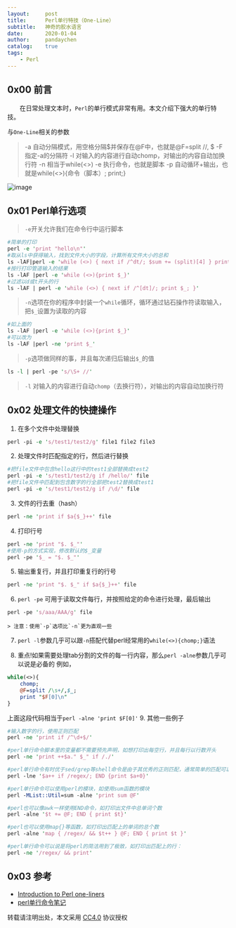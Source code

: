 ```yaml
---
layout:     post
title:      Perl单行特技（One-Line）
subtitle:   神奇的胶水语言
date:       2020-01-04
author:     pandaychen
catalog:    true
tags:
    - Perl
---
```


##  0x00 前言
&emsp;&emsp;在日常处理文本时，`Perl`的单行模式非常有用。本文介绍下强大的单行特技。

与`One-Line`相关的参数
>   -a 自动分隔模式，用空格分隔$并保存在@F中，也就是@F=split //, $
>   -F 指定-a的分隔符
>   -l 对输入的内容进行自动chomp，对输出的内容自动加换行符
>   -n 相当于while(<>)
>   -e 执行命令，也就是脚本
>   -p 自动循环+输出，也就是while(<>){命令（脚本）; print;}

![image](https://s2.ax1x.com/2020/01/17/lzsUsJ.png)

## 0x01	Perl单行选项
> `-e`开关允许我们在命令行中运行脚本

```perl
#简单的打印
perl -e 'print "hello\n"'
#取从ls中获得输入，找到文件大小的字段，计算所有文件大小的总和
ls -lAF|perl -e 'while (<>) { next if /^dt/; $sum += (split)[4] } print "$sum\n"'
#按行打印管道输入的结果
ls -lAF |perl -e 'while (<>){print $_}'
#过滤以d或t开头的行
ls -lAF | perl -e 'while (<>) { next if /^[dt]/; print $_; }'
```

> `-n`选项在你的程序中封装一个`while`循环，循环通过钻石操作符读取输入，把`$_`设置为读取的内容

```perl
#如上面的
ls -lAF |perl -e 'while (<>){print $_}'
#可以改为
ls -lAF |perl -ne 'print $_'
```

> `-p`选项做同样的事，并且每次递归后输出`$_`的值

```perl
ls -l | perl -pe 's/\S+ //'
```

> `-l` 对输入的内容进行自动`chomp`（去换行符），对输出的内容自动加换行符

##  0x02    处理文件的快捷操作

1. 在多个文件中处理替换
```perl
perl -pi -e 's/test1/test2/g' file1 file2 file3
```
2.  处理文件时匹配指定的行，然后进行替换
```perl
#把file文件中包含hello这行中的test1全部替换成test2
perl -pi -e 's/test1/test2/g if /hello/' file
#把file文件中匹配到包含数字的行全部把test2替换成test1
perl -pi -e 's/test1/test2/g if /\d/' file
```

3. 文件的行去重（hash）
```perl
perl -ne 'print if $a{$_}++' file
```

4. 打印行号
```perl
perl -ne 'print "$. $_"'
#使用-p的方式实现，修改默认的$_变量
perl -pe '$_ = "$. $_"'
```

5.	输出重复行，并且打印重复行的行号
```perl
perl -ne 'print "$. $_" if $a{$_}++' file
```

6.	`perl -pe` 可用于读取文件每行，并按照给定的命令进行处理，最后输出
```perl
perl -pe 's/aaa/AAA/g' file
```
	> 注意：使用`-p`选项比`-n`更为直观一些

7.	`perl -l`参数几乎可以跟`-n`搭配代替perl经常用的`while(<>){chomp;}`语法

8.	重点!如果需要处理tab分割的文件的每一行内容，那么`perl -alne`参数几乎可以说是必备的
例如，
```perl
while(<>){
	chomp;
	@F=split /\s+/,$_;
	print "$F[0]\n"
}
```
上面这段代码相当于`perl -alne 'print $F[0]'`
9.	其他一些例子

```perl
#输入数字的行，使用正则匹配
perl -ne 'print if /^\d+$/'	

#perl单行命令脚本里的变量都不需要预先声明，如想打印出每空行，并且每行以行数开头
perl -ne 'print ++$a." $_" if /./'

#perl单行命令有时优于sed/grep等shell命令是由于其优秀的正则匹配，通常简单的匹配可以如：匹配上的行号，模仿grep -c的功能
perl -lne '$a++ if /regex/; END {print $a+0}'

#perl单行命令可以使用perl的模块，如使用sum函数的模块
perl -MList::Util=sum -alne 'print sum @F'

#perl也可以像awk一样使用END命令，如打印出文件中总单词个数
perl -alne '$t += @F; END { print $t}'

#perl也可以使用map{}等函数，如打印出匹配上的单词的总个数
perl -alne 'map { /regex/ && $t++ } @F; END { print $t }'

#perl单行命令可以说是将perl的简洁用到了极致，如打印出匹配上的行：
perl -ne '/regex/ && print'
```

## 0x03	参考
-  [Introduction to Perl one-liners](https://catonmat.net/introduction-to-perl-one-liners)
-  [perl单行命令笔记](http://xiaoxuenotes.com/blog/2013/06/26/perl-oneline-command.html)

转载请注明出处，本文采用 [CC4.0](http://creativecommons.org/licenses/by-nc-nd/4.0/) 协议授权